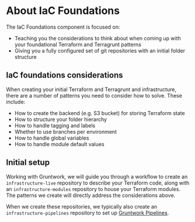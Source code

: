 # About IaC Foundations

The IaC Foundations component is focused on:

- Teaching you the considerations to think about when coming up with your foundational Terraform and Terragrunt patterns
- Giving you a fully configured set of git repositories with an initial folder structure

## IaC foundations considerations

When creating your initial Terraform and Terragrunt and infrastructure, there are a number of patterns you need to consider how to solve. These include:

- How to create the backend (e.g. S3 bucket) for storing Terraform state
- How to structure your folder hierarchy
- How to handle tagging and labels
- Whether to use branches per environment
- How to handle global variables
- How to handle module default values

## Initial setup

Working with Gruntwork, we will guide you through a workflow to create an `infrastructure-live` repository to describe your Terraform code, along with an `infrastructure-modules` repository to house your Terraform modules. The patterns we create will directly address the considerations above.

When we create these repositories, we typically also create an `infrastructure-pipelines` repository to set up [Gruntwork Pipelines](../ci-cd/).
